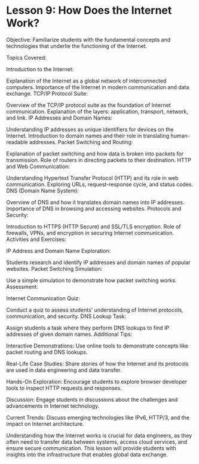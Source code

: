 # Lesson 9: How Does the Internet Work?

Objective: Familiarize students with the fundamental concepts and technologies that underlie the functioning of the Internet.

Topics Covered:

Introduction to the Internet:

Explanation of the Internet as a global network of interconnected computers.
Importance of the Internet in modern communication and data exchange.
TCP/IP Protocol Suite:

Overview of the TCP/IP protocol suite as the foundation of Internet communication.
Explanation of the layers: application, transport, network, and link.
IP Addresses and Domain Names:

Understanding IP addresses as unique identifiers for devices on the Internet.
Introduction to domain names and their role in translating human-readable addresses.
Packet Switching and Routing:

Explanation of packet switching and how data is broken into packets for transmission.
Role of routers in directing packets to their destination.
HTTP and Web Communication:

Understanding Hypertext Transfer Protocol (HTTP) and its role in web communication.
Exploring URLs, request-response cycle, and status codes.
DNS (Domain Name System):

Overview of DNS and how it translates domain names into IP addresses.
Importance of DNS in browsing and accessing websites.
Protocols and Security:

Introduction to HTTPS (HTTP Secure) and SSL/TLS encryption.
Role of firewalls, VPNs, and encryption in securing Internet communication.
Activities and Exercises:

IP Address and Domain Name Exploration:

Students research and identify IP addresses and domain names of popular websites.
Packet Switching Simulation:

Use a simple simulation to demonstrate how packet switching works.
Assessment:

Internet Communication Quiz:

Conduct a quiz to assess students' understanding of Internet protocols, communication, and security.
DNS Lookup Task:

Assign students a task where they perform DNS lookups to find IP addresses of given domain names.
Additional Tips:

Interactive Demonstrations: Use online tools to demonstrate concepts like packet routing and DNS lookups.

Real-Life Case Studies: Share stories of how the Internet and its protocols are used in data engineering and data transfer.

Hands-On Exploration: Encourage students to explore browser developer tools to inspect HTTP requests and responses.

Discussion: Engage students in discussions about the challenges and advancements in Internet technology.

Current Trends: Discuss emerging technologies like IPv6, HTTP/3, and the impact on Internet architecture.

Understanding how the Internet works is crucial for data engineers, as they often need to transfer data between systems, access cloud services, and ensure secure communication. This lesson will provide students with insights into the infrastructure that enables global data exchange.
